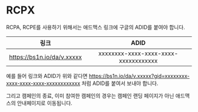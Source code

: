 # RCPX

RCPA, RCPE를 사용하기 위해서는 애드맥스 링크에 구글의 ADID를 붙여야 합니다.


|링크|ADID|
|:----------:|:----------:|
|https://bs1n.io/da/v.xxxxx|xxxxxxxx-xxxx-xxxx-xxxx-xxxxxxxxxxxx |

예를 들어 링크와 ADID가 위와 같다면
https://bs1n.io/da/v.xxxxx?gid=xxxxxxxx-xxxx-xxxx-xxxx-xxxxxxxxxxxx 처럼 ADID를 붙여서 보내야 합니다.



그리고 캠페인의 종료, 이미 참여한 캠페인의 경우는 캠페인 랜딩 페이지가 아닌 애드맥스의 안내페이지로 이동됩니다.

